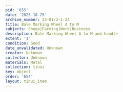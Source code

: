 ```yaml
---
pid: '655'
date: '2023-10-25'
archive_number: 23-01/2-1-24
title: Bale Marking Wheel A to M
subjects: Sheep|Farming|Work|Business
description: Bale Marking Wheel A to M and handle
extent: '1'
condition: Good
date_unvalidated: Unknown
creator: Unknown
collector: Unknown
materials: Metal
collection: tinui
key: object
order: '654'
layout: tinui_item
---
```

